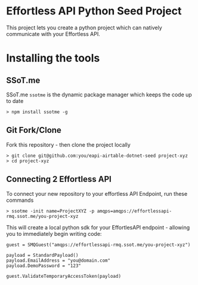 # Effortless API Python Seed Project

This project lets you create a python project which can natively
communicate with your Effortless API.

# Installing the tools

## SSoT.me 
SSoT.me `ssotme` is the dynamic package manager which keeps the code up to date

    > npm install ssotme -g

## Git Fork/Clone
Fork this repository - then clone the project locally


    > git clone git@github.com:you/eapi-airtable-dotnet-seed project-xyz
    > cd project-xyz


## Connecting 2 Effortless API

To connect your new repository to your effortless API Endpoint, run these commands

    > ssotme -init name=ProjectXYZ -p amqps=amqps://effortlessapi-rmq.ssot.me/you-project-xyz

This will create a local python sdk for your EffortlesAPI endpoint - allowing you to immediately begin writing code:

    guest = SMQGuest("amqps://effortlessapi-rmq.ssot.me/you-project-xyz")

    payload = StandardPayload()
    payload.EmailAddress = "you@domain.com"
    payload.DemoPassword = "123"

    guest.ValidateTemporaryAccessToken(payload)
